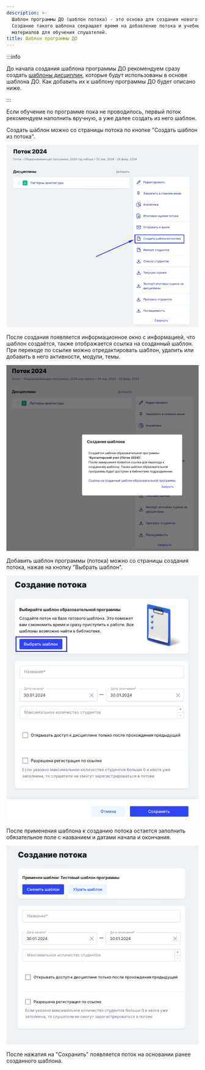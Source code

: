 ```yaml
---
description: >-
  Шаблон программы ДО (шаблон потока) - это основа для создания нового потока.
  Создание такого шаблона сокращает время на добавление потока и учебных
  материалов для обучения слушателей.
title: Шаблон программы ДО
---
```


:::info 

До начала создания шаблона программы ДО рекомендуем сразу создать [шаблоны дисциплин](./../../../disciplina/shablon-discipliny), которые будут использованы в основе шаблона ДО. Как добавить их к шаблону программы ДО будет описано ниже.

:::

Если обучение по программе пока не проводилось, первый поток рекомендуем наполнить вручную, а уже далее создать из него шаблон.

Создать шаблон можно со страницы потока по кнопке "Создать шаблон из потока".

![](<./image (201).png>)

После создания появляется информационное окно с информацией, что шаблон создаётся, также отображается ссылка на созданный шаблон. При переходе по ссылке можно отредактировать шаблон, удалить или добавить в него активности, модули, темы.

![](<./image (202).png>)

Добавить шаблон программы (потока) можно со страницы создания потока, нажав на кнопку "Выбрать шаблон".

![](<./image (200).png>)

После применения шаблона к созданию потока остается заполнить обязательное поле с названием и датами начала и окончания.

![](<./image (203).png>)

После нажатия на "Сохранить" появляется поток на основании ранее созданного шаблона.